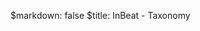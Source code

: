 $markdown: false
$title: InBeat - Taxonomy

<script type="text/javascript" src='/js/d3.v3.min.js'></script>

<style>
    svg {
        border: solid 1px #ccc;
        font: 10px sans-serif;
    }
    .link {
        fill: none;
        stroke: #ccc;
        stroke-width: 1.5px;
    }
</style>
<div id="viz"></div>

<script type="text/javascript" src='tax.js'></script>